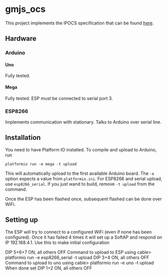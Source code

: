 # gmjs_ocs
This project implements the IPOCS specification that can be found [here](https://github.com/GMJS/documentation).

## Hardware

### Arduino

#### Uno

Fully tested.

#### Mega

Fully tested. ESP must be connected to serial port 3.

### ESP8266

Implements communication with stationary. Talks to Arduino over serial line.

## Installation

You need to have Platform IO installed.
To compile and upload to Arduino, run

```
platformio run -e mega -t upload
```

This will automatically upload to the first available Arduino board.
The `-e` option expects a value from `platformio.ini`.  For ESP8266 and serial upload, use `esp8266_serial`.
If you just wand to build, remove `-t upload` from the command.

Once the ESP has been flashed once, subsequent flashed can be done over WiFi.

## Setting up

The ESP will try to connect to a configured WiFi (even if none has been configured).
Once it has failed 4 times it will set up a SoftAP and respond on IP 192.168.4.1.
Use this to make initial configuration

DIP 5+6+7 ON, all others OFF
Command to upload to ESP using cable> platformio run -e esp8266_serial -t upload
DIP 3+4 ON, all others OFF
Command to upload to uno using cable> platformio run -e uno -t upload
When done set DIP 1+2 ON, all others OFF 